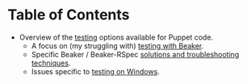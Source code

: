 # Table of Contents

- Overview of the [testing](testing.md) options available for Puppet code.
  - A focus on (my struggling with) [testing with Beaker](testing-beaker.md).
  - Specific Beaker / Beaker-RSpec [solutions and troubleshooting techniques](beaker-tshoot).
  - Issues specific to [testing on Windows](testing-windows.md).
